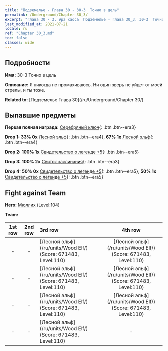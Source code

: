 ```yaml
---
title: "Подземелье - Глава 30 - 30-3  Точно в цель"
permalink: /Underground/Chapter 30_3/
excerpt: "Глава 30 - 3. Эра хаоса  Подземелье - Глава 30_3. 30-3  Точно в цель"
last_modified_at: 2021-07-21
locale: ru
ref: "Chapter 30_3.md"
toc: false
classes: wide
---
```


## Подробности

 **Имя:** 30-3  Точно в цель

 **Описание:**       Я никогда не промахиваюсь. Ни один зверь не уйдет от моей стрелы, и ты тоже.

 **Related to:** [Подземелье Глава 30](/ru/Underground/Chapter 30/)

## Выпавшие предметы

 **Первая полная награда:** [Серебряный ключ](/ItemsRU/con_693/){: .btn .btn--era3}

 **Drop 1:** **33% 0x** [Лесной эльф](/ItemsRU/unt_201/){: .btn .btn--era4}, **67% 1x** [Лесной эльф](/ItemsRU/unt_201/){: .btn .btn--era4}

 **Drop 2:** **100% 1x** [Свидетельство о легенде +5](/ItemsRU/mat_102/){: .btn .btn--era5}

 **Drop 3:** **100% 2x** [Свиток заклинания](/ItemsRU/con_694/){: .btn .btn--era3}

 **Drop 4:** **50% 0x** [Свидетельство о легенде +5](/ItemsRU/mat_102/){: .btn .btn--era5}, **50% 1x** [Свидетельство о легенде +5](/ItemsRU/mat_102/){: .btn .btn--era5}


## Fight against Team
 **Hero:** [Мюллих](/ru/heroes/Mullich/) (Level:104)

 **Team:**


  | 1st row | 2nd row | 3rd row | 4th row |
  |:----:|:----:|:----|:----:|
  | - | - | [Лесной эльф](/ru/units/Wood Elf/) (Score: 671483, Level:110)  | [Лесной эльф](/ru/units/Wood Elf/) (Score: 671483, Level:110)  |
  | - | - | [Лесной эльф](/ru/units/Wood Elf/) (Score: 671483, Level:110)  | [Лесной эльф](/ru/units/Wood Elf/) (Score: 671483, Level:110)  |
  | - | - | [Лесной эльф](/ru/units/Wood Elf/) (Score: 671483, Level:110)  | [Лесной эльф](/ru/units/Wood Elf/) (Score: 671483, Level:110)  |
  | - | - | [Лесной эльф](/ru/units/Wood Elf/) (Score: 671483, Level:110)  | - |


